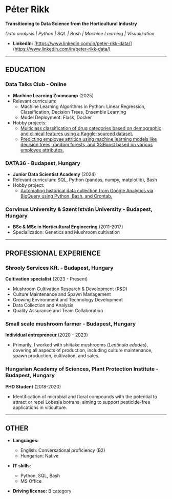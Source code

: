 # Péter Rikk

**Transitioning to Data Science from the Horticultural Industry**

_Data analysis | Python | SQL | Bash | Machine Learning | Visualization_

- **LinkedIn:** [https://www.linkedin.com/in/peter-rikk-data/](https://www.linkedin.com/in/peter-rikk-data/)

---

## EDUCATION

###  Data Talks Club - Onilne
- **Machine Learning Zoomcamp** (2025)
- Relevant curriculum:
  - Machine Learning Algorithms in Python: Linear Regression, Classification, Decision Trees, Ensemble Learning
  - Model Deployment: Flask, Docker
- Hobby projects:
  - [Multiclass classification of drug categories based on demographic and clinical features using a Kaggle-sourced dataset.](https://github.com/azapeti/ml-zoomcamp-homeworks-and-projects/tree/main/12_capstone_project_1)
  - [Predicting employee attrition using machine learning models like decision trees, random forests, and XGBoost based on various employee attributes.](https://github.com/azapeti/ml-zoomcamp-homeworks-and-projects/tree/main/07_midterm_project)

### DATA36 - Budapest, Hungary
- **Junior Data Scientist Academy** (2024)
- Relevant curriculum: SQL, Python (pandas, numpy, matplotlib), Bash
- Hobby project:
  - [Automating historical data collection from Google Analytics via BigQuery using Python, Bash, and Crontab.](https://github.com/azapeti/bigquery-python-bash-automation)

### Corvinus University & Szent István University - Budapest, Hungary
- **BSc & MSc in Horticultural Engineering** (2011-2017)
- Specialization: Genetics and Mushroom cultivation

---

## PROFESSIONAL EXPERIENCE

### Shrooly Services Kft. - Budapest, Hungary
**Cultivation specialist** (2023 - Present)
- Mushroom Cultivation Research & Development (R&D)
- Culture Maintenance and Spawn Management
- Growing Environment and Technology Development
- Data Collection and Analysis
- Quality Assurance and Team Collaboration

### Small scale mushroom farmer - Budapest, Hungary
**Individual entrepreneur** (2020 - 2023)
- Primarily, I worked with shiitake mushrooms (*Lentinula edodes*), covering all aspects of production, including culture maintenance, spawn production, cultivation, and sales.

### Hungarian Academy of Sciences, Plant Protection Institute  - Budapest, Hungary
**PHD Student** (2018-2020)
- Identification of microbial and floral compounds with the potential to attract or repel Lobesia botrana, aiming to support pesticide-free applications in viticulture.

---

## OTHER

- **Languages:**
  - English: Conversational proficiency (B2)
  - Hungarian: Native

- **IT skills:**
  - Python, SQL, Bash
  - MS Office

- **Driving license:** B category
